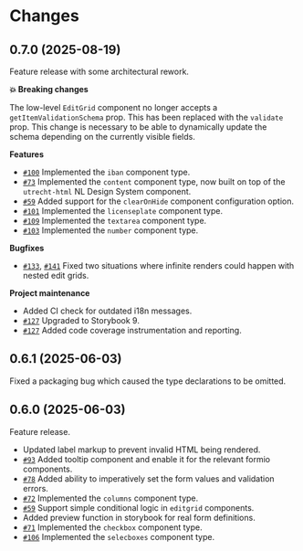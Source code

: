 # Changes

## 0.7.0 (2025-08-19)

Feature release with some architectural rework.

**💥 Breaking changes**

The low-level `EditGrid` component no longer accepts a `getItemValidationSchema` prop. This has been
replaced with the `validate` prop. This change is necessary to be able to dynamically update the
schema depending on the currently visible fields.

**Features**

- [`#100`][#100] Implemented the `iban` component type.
- [`#73`][#73] Implemented the `content` component type, now built on top of the `utrecht-html` NL
  Design System component.
- [`#59`][#59] Added support for the `clearOnHide` component configuration option.
- [`#101`][#101] Implemented the `licenseplate` component type.
- [`#109`][#109] Implemented the `textarea` component type.
- [`#103`][#103] Implemented the `number` component type.

**Bugfixes**

- [`#133`][#133], [`#141`][#141] Fixed two situations where infinite renders could happen with
  nested edit grids.

**Project maintenance**

- Added CI check for outdated i18n messages.
- [`#127`][#127] Upgraded to Storybook 9.
- [`#127`][#127] Added code coverage instrumentation and reporting.

[#100]: https://github.com/open-formulieren/formio-renderer/issues/100
[#73]: https://github.com/open-formulieren/formio-renderer/issues/73
[#59]: https://github.com/open-formulieren/formio-renderer/issues/100
[#101]: https://github.com/open-formulieren/formio-renderer/issues/101
[#133]: https://github.com/open-formulieren/formio-renderer/issues/133
[#109]: https://github.com/open-formulieren/formio-renderer/issues/109
[#127]: https://github.com/open-formulieren/formio-renderer/issues/127
[#141]: https://github.com/open-formulieren/formio-renderer/issues/141
[#103]: https://github.com/open-formulieren/formio-renderer/issues/103

## 0.6.1 (2025-06-03)

Fixed a packaging bug which caused the type declarations to be omitted.

## 0.6.0 (2025-06-03)

Feature release.

- Updated label markup to prevent invalid HTML being rendered.
- [`#93`][#93] Added tooltip component and enable it for the relevant formio components.
- [`#78`][#78] Added ability to imperatively set the form values and validation errors.
- [`#72`][#72] Implemented the `columns` component type.
- [`#59`][#59] Support simple conditional logic in `editgrid` components.
- Added preview function in storybook for real form definitions.
- [`#71`][#71] Implemented the `checkbox` component type.
- [`#106`][#106] Implemented the `selecboxes` component type.

[#93]: https://github.com/open-formulieren/formio-renderer/issues/93
[#78]: https://github.com/open-formulieren/formio-renderer/issues/78
[#72]: https://github.com/open-formulieren/formio-renderer/issues/72
[#59]: https://github.com/open-formulieren/formio-renderer/issues/59
[#71]: https://github.com/open-formulieren/formio-renderer/issues/71
[#106]: https://github.com/open-formulieren/formio-renderer/issues/106
